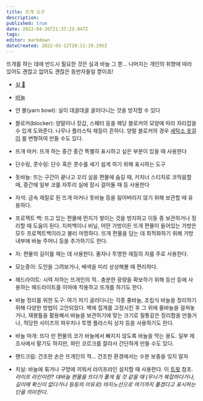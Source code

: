 ```yaml
---
title: 뜨개 도구
description: 
published: true
date: 2022-04-26T21:37:23.947Z
tags: 
editor: markdown
dateCreated: 2022-03-12T20:11:19.295Z
---
```


뜨개를 하는 데에 반드시 필요한 것은 실과 바늘 그 뿐... 
나머지는 개인의 취향에 따라 있어도 괜찮고 없어도 괜찮은 동반자들일 뿐이죠!

- [실 🧶](https://knitki.herokuapp.com/ko/tool/yarns)
- [바늘](https://knitki.herokuapp.com/ko/tool/needles)

- 얀 볼(yarn bowl): 실이 데굴데굴 굴러다니는 것을 방지할 수 있다
- 블로커(blocker): 양말이나 장갑, 스웨터 등을 해당 블로커의 모양에 따라 자리잡을 수 있게 도와준다. 나무나 플라스틱 재질이 흔하다. 양말 블로커의 경우 [세탁소 옷걸이](https://youtu.be/x4CQlUGvKAY) 를 변형하여 만들 수도 있다.
- 뜨개 마커: 뜨개 하는 중간 중간 특별히 표시하고 싶은 부분이 있을 때 사용한다
- 단수링, 콧수링: 단수 혹은 콧수를 세기 쉽게 하기 위해 표시하는 도구
- 돗바늘: 뜨는 구간이 끝나고 꼬리 실을 편물에 숨길 때, 키치너 스티치로 코막음할 때, 중간에 일부 코를 자투리 실에 잠시 걸어둘 때 등 사용한다
- 자석: 금속 재질로 된 뜨개 마커나 돗바늘 등을 잃어버리지 않기 위해 보관할 때 유용하다.
- 프로젝트 백: 뜨고 있는 편물에 먼지가 쌓이는 것을 방지하고 이동 중 보관하거나 정리할 때 도움이 된다. 지퍼백이나 비닐, 어떤 가방이든 뜨개 편물이 들어있는 가방은 모두 프로젝트백이라고 불러 마땅하다. 뜨개 편물을 담는 데 최적화하기 위해 가방 내부에 바늘 주머니 등을 추가하기도 한다.
- 자: 편물의 길이를 재는 데 사용한다. 줄자나 투명한 재질의 자를 주로 사용한다.
- 모눈종이: 도안을 그려보거나, 배색을 미리 상상해볼 때 편리하다.
- 헤드라이트: 시력 저하는 뜨개인의 적.. 충분한 광량을 확보하기 위해 등산 등에 사용하는 헤드라이트를 이마에 착용하고 뜨개를 하기도 한다.
- 바늘 정리를 위한 도구: 여기 저기 굴러다니는 각종 줄바늘, 조립식 바늘을 정리하기 위해 다양한 방법이 고안되었다. 벽에 집게를 고정시킨 후 그 위에 줄바늘을 걸쳐놓거나, 재봉틀을 활용해서 바늘을 보관하기에 맞는 크기로 필통같은 정리함을 만들거나, 적당한 사이즈의 파우치나 투명 플라스틱 상자 등을 사용하기도 한다.
- 바늘 마개: 뜨다 만 편물의 코가 바늘에서 빠지지 않도록 바늘을 막는 용도. 일부 제조사에서 팔기도 하지만, 와인 코르크를 잘라서 간단하게 만들 수도 있다.
- 핸드크림: 건조한 손은 뜨개인의 적... 건조한 환경에서는 수분 보충을 잊지 말자
- 치실: 바늘에 묶거나 구멍에 끼워서 라이프라인 설치할 때 사용한다. 이 [트윗](https://twitter.com/hazel_sticks/status/1390257315681509377?s=20&t=VqmtJB9waTe3LjApYekGuA) 참조.
*라이프 라인이란? 대바늘 편물을 뜨다가 풀게 될 것 같을 때 (무늬가 복잡하다거나, 길이에 확신이 없다거나 등등의 이유로) 마지노선으로 여기까지 풀겠다고 표시하는 단을 의미한다.*
